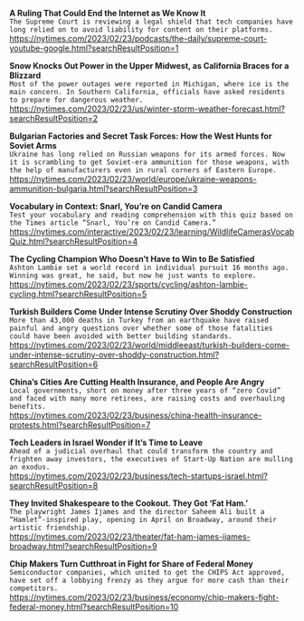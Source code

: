 **A Ruling That Could End the Internet as We Know It**\
`The Supreme Court is reviewing a legal shield that tech companies have long relied on to avoid liability for content on their platforms.`\
https://nytimes.com/2023/02/23/podcasts/the-daily/supreme-court-youtube-google.html?searchResultPosition=1

**Snow Knocks Out Power in the Upper Midwest, as California Braces for a Blizzard**\
`Most of the power outages were reported in Michigan, where ice is the main concern. In Southern California, officials have asked residents to prepare for dangerous weather.`\
https://nytimes.com/2023/02/23/us/winter-storm-weather-forecast.html?searchResultPosition=2

**Bulgarian Factories and Secret Task Forces: How the West Hunts for Soviet Arms**\
`Ukraine has long relied on Russian weapons for its armed forces. Now it is scrambling to get Soviet-era ammunition for those weapons, with the help of manufacturers even in rural corners of Eastern Europe.`\
https://nytimes.com/2023/02/23/world/europe/ukraine-weapons-ammunition-bulgaria.html?searchResultPosition=3

**Vocabulary in Context: Snarl, You’re on Candid Camera**\
`Test your vocabulary and reading comprehension with this quiz based on the Times article “Snarl, You’re on Candid Camera.”`\
https://nytimes.com/interactive/2023/02/23/learning/WildlifeCamerasVocabQuiz.html?searchResultPosition=4

**The Cycling Champion Who Doesn’t Have to Win to Be Satisfied**\
`Ashton Lambie set a world record in individual pursuit 16 months ago. Winning was great, he said, but now he just wants to explore.`\
https://nytimes.com/2023/02/23/sports/cycling/ashton-lambie-cycling.html?searchResultPosition=5

**Turkish Builders Come Under Intense Scrutiny Over Shoddy Construction**\
`More than 43,000 deaths in Turkey from an earthquake have raised painful and angry questions over whether some of those fatalities could have been avoided with better building standards.`\
https://nytimes.com/2023/02/23/world/middleeast/turkish-builders-come-under-intense-scrutiny-over-shoddy-construction.html?searchResultPosition=6

**China’s Cities Are Cutting Health Insurance, and People Are Angry**\
`Local governments, short on money after three years of “zero Covid” and faced with many more retirees, are raising costs and overhauling benefits.`\
https://nytimes.com/2023/02/23/business/china-health-insurance-protests.html?searchResultPosition=7

**Tech Leaders in Israel Wonder if It’s Time to Leave**\
`Ahead of a judicial overhaul that could transform the country and frighten away investors, the executives of Start-Up Nation are mulling an exodus.`\
https://nytimes.com/2023/02/23/business/tech-startups-israel.html?searchResultPosition=8

**They Invited Shakespeare to the Cookout. They Got ‘Fat Ham.’**\
`The playwright James Ijames and the director Saheem Ali built a “Hamlet”-inspired play, opening in April on Broadway, around their artistic friendship.`\
https://nytimes.com/2023/02/23/theater/fat-ham-james-ijames-broadway.html?searchResultPosition=9

**Chip Makers Turn Cutthroat in Fight for Share of Federal Money**\
`Semiconductor companies, which united to get the CHIPS Act approved, have set off a lobbying frenzy as they argue for more cash than their competitors.`\
https://nytimes.com/2023/02/23/business/economy/chip-makers-fight-federal-money.html?searchResultPosition=10

